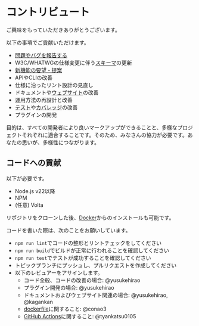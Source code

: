 # コントリビュート

ご興味をもっていただきありがとうございます。

以下の事項でご貢献いただけます。

- [問題やバグを報告する](https://github.com/markuplint/markuplint/issues)
- W3C/WHATWGの仕様変更に伴う[スキーマ](https://github.com/markuplint/markuplint/tree/main/packages/%40markuplint/html-spec/src)の更新
- [新機能の要望・提案](https://github.com/markuplint/markuplint/issues/new?assignees=%40YusukeHirao&labels=Features%3A+Proposal&template=feature.md&title=Supporting+for)
- APIやCLIの改善
- 仕様に沿ったリント設計の見直し
- ドキュメントや[ウェブサイト](https://markuplint.dev/)の改善
- 運用方法の再設計と改善
- [テスト](https://github.com/markuplint/markuplint/actions?query=workflow%3ATest)や[カバレッジ](https://coveralls.io/github/markuplint/markuplint?branch=main)の改善
- プラグインの開発

目的は、すべての開発者により良いマークアップができることと、多様なプロジェクトそれぞれに適合することです。そのため、みなさんの協力が必要です。あなたの思いが、多様性につながります。

## コードへの貢献

以下が必要です。

- Node.js v22以降
- NPM
- (任意) Volta

リポジトリをクローンした後、[Docker](https://github.com/markuplint/markuplint/blob/main/Dockerfile)からのインストールも可能です。

コードを書いた際は、次のことをお願いしています。

- `npm run lint`でコードの整形とリントチェックをしてください
- `npm run build`でビルドが正常に行われることを確認してください
- `npm run test`でテストが成功することを確認してください
- トピックブランチにプッシュし、プルリクエストを作成してください
- 以下のレビュアーをアサインします。
  - コード全般、コードの改善の場合: @yusukehirao
  - プラグイン開発の場合: @yusukehirao
  - ドキュメントおよびウェブサイト関連の場合: @yusukehirao, @kagankan
  - [dockerfile](https://github.com/markuplint/markuplint/blob/main/Dockerfile)に関すること: @conao3
  - [GitHub Actions](https://github.com/markuplint/markuplint/tree/main/.github/workflows)に関すること: @tyankatsu0105
